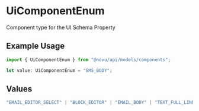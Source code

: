 # UiComponentEnum

Component type for the UI Schema Property

## Example Usage

```typescript
import { UiComponentEnum } from "@novu/api/models/components";

let value: UiComponentEnum = "SMS_BODY";
```

## Values

```typescript
"EMAIL_EDITOR_SELECT" | "BLOCK_EDITOR" | "EMAIL_BODY" | "TEXT_FULL_LINE" | "TEXT_INLINE_LABEL" | "IN_APP_BODY" | "IN_APP_AVATAR" | "IN_APP_PRIMARY_SUBJECT" | "IN_APP_BUTTON_DROPDOWN" | "IN_APP_DISABLE_SANITIZATION_SWITCH" | "DISABLE_SANITIZATION_SWITCH" | "URL_TEXT_BOX" | "DIGEST_AMOUNT" | "DIGEST_UNIT" | "DIGEST_KEY" | "DIGEST_CRON" | "DELAY_TYPE" | "DELAY_AMOUNT" | "DELAY_UNIT" | "SMS_BODY" | "CHAT_BODY" | "PUSH_BODY" | "PUSH_SUBJECT" | "QUERY_EDITOR" | "DATA"
```